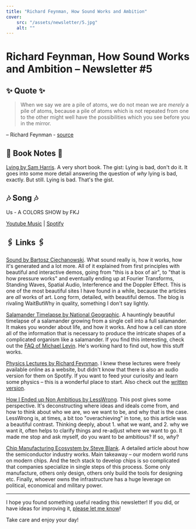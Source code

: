 ```yaml
---
title: "Richard Feynman, How Sound Works and Ambition"
cover:
    src: "/assets/newsletter/5.jpg"
    alt: ""
---
```


# Richard Feynman, How Sound Works and Ambition – Newsletter #5

## ✨ Quote ✨

> When we say we are a pile of atoms, we do not mean we are *merely* a pile of atoms, because a pile of atoms which is not repeated from one to the other might well have the possibilities which you see before you in the mirror.

– Richard Feynman - [source](https://www.feynmanlectures.caltech.edu/I_01.html#:~:text=When%20we%20say%20we%20are%20a%20pile%20of%20atoms%2C%20we%20do%20not%20mean%20we%20are%20merely%20a%20pile%20of%20atoms%2C%20because%20a%20pile%20of%20atoms%20which%20is%20not%20repeated%20from%20one%20to%20the%20other%20might%20well%20have%20the%20possibilities%20which%20you%20see%20before%20you%20in%20the%20mirror.)

## 📖 Book Notes 📖

[Lying by Sam Harris](/booknotes/lying). A very short book. The gist: Lying is bad, don't do it. It goes into some more detail answering the question of *why* lying is bad, exactly. But still. Lying is bad. That's the gist.
## 🎶 Song 🎶

Us - A COLORS SHOW by FKJ

[Youtube Music](https://music.youtube.com/watch?v=htLCJ3vJ-fs) | [Spotify](https://open.spotify.com/album/6c1sdchTFvL0jwHeKx725a)

## 🖇️ Links 🖇️

[Sound by Bartosz Ciechanowski](https://ciechanow.ski/sound/). What sound really is, how it works, how it's generated and a lot more. All of it explained from first principles with beautiful and interactive demos, going from "this is a box of air", to "that is how pressure works" and eventually ending up at Fourier Transforms, Standing Waves, Spatial Audio, Interference and the Doppler Effect. This is one of the most beautiful sites I have found in a while, because the articles are *all* works of art. Long form, detailed, with beautiful demos. The blog is rivaling WaitButWhy in quality, something I don't say lightly.

[Salamander Timelapse by National Geographic](https://youtu.be/SEejivHRIbE). A hauntingly beautiful timelapse of a salamander growing from a single cell into a full salamander. It makes you wonder about life, and how it works. And how a cell can store all of the information that is necessary to produce the intricate shapes of a complicated organism like a salamander. If you find this interesting, check out the [FAQ of Michael Levin](https://drmichaellevin.org/resources/). He's working hard to find out, how this stuff works.

[Physics Lectures by Richard Feynman](https://open.spotify.com/show/7sMDQbAOJLTby25DfOsu6O?si=h21mXwS8TZO6XiD1rTkmAQ). I knew these lectures were freely available online as a website, but didn't know that there is also an audio version for them on Spotify. If you want to feed your curiosity and learn some physics – this is a wonderful place to start. Also check out the [written version](https://www.feynmanlectures.caltech.edu/).

[How I Ended up Non Ambitious by LessWrong](https://www.lesswrong.com/posts/BFamedwSgRdGGKXQQ/how-i-ended-up-non-ambitious). This post gives some perspective. It's deconstructing where ideas and ideals come from, and how to think about who we are, wo we want to be, and why that is the case. LessWrong is, at times, a bit too "overachieving" in tone, so this article was a beautiful contrast. Thinking deeply, about 1. what we want, and 2. why we want it, often helps to clarify things and re-adjust where we want to go. It made me stop and ask myself, do you want to be ambitious? If so, *why*?

[Chip Manufacturing Ecosystem by Steve Blank](https://steveblank.com/2022/01/25/the-semiconductor-ecosystem/?utm_source=substack&utm_medium=email). A detailed article about how the semiconductor industry works. Main takeaway – our modern world runs on modern chips. And the tech stack to develop chips is so complicated that companies specialize in single steps of this process. Some only manufacture, others only design, others only build the tools for designing etc. Finally, whoever owns the infrastructure has a huge leverage on political, economical and military power. 


---

I hope you found something useful reading this newsletter! If you did, or have ideas for improving it, [please let me know](https://airtable.com/shro1VeyG4lkNXkx2)!

Take care and enjoy your day!